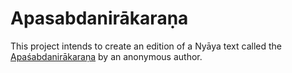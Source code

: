 # Apasabdanirākaraṇa

This project intends to create an edition of a Nyāya text called the [Apaśabdanirākaraṇa](https://www.panditproject.org/entity/109000/work) by an anonymous author. 

